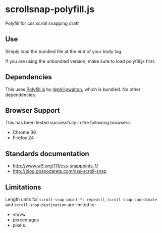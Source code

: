 # scrollsnap-polyfill.js

Polyfill for css scroll snapping draft

## Use

Simply load the bundled file at the end of your body tag.

If you are using the unbundled version, make sure to load polyfill.js first.


## Dependencies

This uses [Polyfill.js](https://github.com/philipwalton/polyfill) by [@philipwalton](https://github.com/philipwalton), which is bundled.
No other dependencies.


Browser Support
---------------

This has been tested successfully in the following browsers:

* Chrome 36
* Firefox 24


Standards documentation
-----------------------

* http://www.w3.org/TR/css-snappoints-1/
* http://blog.gospodarets.com/css-scroll-snap


Limitations
-----------

Length units for ``scroll-snap-point-*: repeat()``, ``scroll-snap-coordinate`` and
``scroll-snap-destination`` are limited to:

* vh/vw
* percentages
* pixels.

